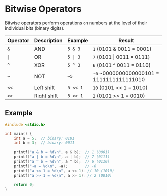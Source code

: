 # Bitwise Operators

Bitwise operators perform operations on numbers at the level of their individual bits (binary digits).

| Operator | Description | Example | Result |
|----------|-------------|---------|--------|
| `&` | AND | `5 & 3` | `1` (0101 & 0011 = 0001) |
| `\|` | OR | `5 \| 3` | `7` (0101 \| 0011 = 0111) |
| `^` | XOR | `5 ^ 3` | `6` (0101 ^ 0011 = 0110) |
| `~` | NOT | `~5` | `-6` ~0000000000000101 = 1111111111111010 |
| `<<` | Left shift | `5 << 1` | `10` (0101 << 1 = 1010) |
| `>>` | Right shift | `5 >> 1` | `2` (0101 >> 1 = 0010) |

## Example
```c
#include <stdio.h>

int main() {
    int a = 5;  // binary: 0101
    int b = 3;  // binary: 0011
    
    printf("a & b = %d\n", a & b);  // 1 (0001)
    printf("a | b = %d\n", a | b);  // 7 (0111)
    printf("a ^ b = %d\n", a ^ b);  // 6 (0110)
    printf("~a = %d\n", ~a);        // -6
    printf("a << 1 = %d\n", a << 1); // 10 (1010)
    printf("a >> 1 = %d\n", a >> 1); // 2 (0010)
    
    return 0;
}